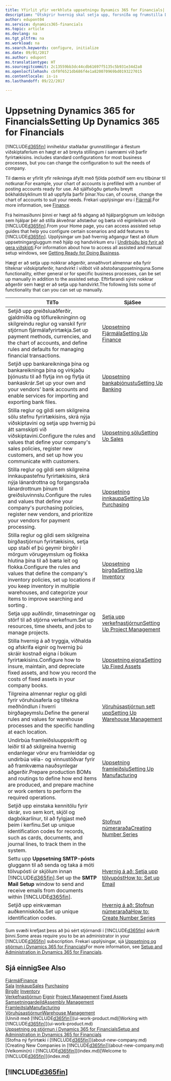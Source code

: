 ```yaml
---
title: Yfirlit yfir verkhluta uppsetningu Dynamics 365 for Financials| Microsoft Docs
description: "Útskýrir hvernig skal setja upp, forsníða og frumstilla Dynamics 365 for Financials| eftir þínum þörfum."
author: edupont04
ms.service: dynamics365-financials
ms.topic: article
ms.devlang: na
ms.tgt_pltfrm: na
ms.workload: na
ms.search.keywords: configure, initialize
ms.date: 09/01/2017
ms.author: edupont
ms.translationtype: HT
ms.sourcegitcommit: 2c13559bb3dc44cdb61697f5135c5b931e34d2a8
ms.openlocfilehash: cbf0f6521db686f4e1a820070969bd0193227015
ms.contentlocale: is-is
ms.lasthandoff: 09/22/2017

---
```

# <a name="setting-up-dynamics-365-for-financials"></a><span data-ttu-id="781be-103">Uppsetning Dynamics 365 for Financials</span><span class="sxs-lookup"><span data-stu-id="781be-103">Setting Up Dynamics 365 for Financials</span></span>
[!INCLUDE[d365fin](includes/d365fin_md.md)]<span data-ttu-id="781be-104"> inniheldur staðlaðar grunnstillingar á flestum viðskiptaferlum en hægt er að breyta stillingum í samræmi við þarfir fyrirtækisins.</span><span class="sxs-lookup"><span data-stu-id="781be-104"> includes standard configurations for most business processes, but you can change the configuration to suit the needs of company.</span></span>

<span data-ttu-id="781be-105">Til dæmis er yfirlit yfir reikninga áfyllt með fjölda pósthólf sem eru tilbúnar til notkunar.</span><span class="sxs-lookup"><span data-stu-id="781be-105">For example, your chart of accounts is prefilled with a number of posting accounts ready for use.</span></span> <span data-ttu-id="781be-106">Að sjálfsögðu geturðu breytt bókhaldslyklinum til að uppfylla þarfir þínar.</span><span class="sxs-lookup"><span data-stu-id="781be-106">You can, of course, change the chart of accounts to suit your needs.</span></span> <span data-ttu-id="781be-107">Frekari upplýsingar eru í  [Fjármál](finance.md).</span><span class="sxs-lookup"><span data-stu-id="781be-107">For more information, see [Finance](finance.md).</span></span>

<span data-ttu-id="781be-108">Frá heimasíðunni þinni er hægt að fá aðgang að hjálpargögnum um leiðsögn sem hjálpar þér að stilla ákveðnar aðstæður og bæta við eiginleikum við [!INCLUDE[d365fin](includes/d365fin_md.md)].</span><span class="sxs-lookup"><span data-stu-id="781be-108">From your Home page, you can access assisted setup guides that help you configure certain scenarios and add features to [!INCLUDE[d365fin](includes/d365fin_md.md)].</span></span> <span data-ttu-id="781be-109">Upplýsingar um það hvernig aðgangur fæst að öllum uppsetningargluggum með hjálp og handvirkum eru í [Undirbúðu þig fyrir að gera viðskipti](ui-get-ready-business.md).</span><span class="sxs-lookup"><span data-stu-id="781be-109">For information about how to access all assisted and manual setup windows, see [Getting Ready for Doing Business](ui-get-ready-business.md).</span></span>

<span data-ttu-id="781be-110">Hægt er að setja upp nokkrar aðgerðir, annaðhvort almennar eða fyrir tilteknar viðskiptaferðir, handvirkt í viðbót við aðstoðaruppsetninguna.</span><span class="sxs-lookup"><span data-stu-id="781be-110">Some functionality, either general or for specific business processes, can be set up manually in addition to the assisted setup.</span></span> <span data-ttu-id="781be-111">Eftirfarandi sýnir nokkrar aðgerðir sem hægt er að setja upp handvirkt.</span><span class="sxs-lookup"><span data-stu-id="781be-111">The following lists some of functionality that can you can set up manually.</span></span>

| <span data-ttu-id="781be-112">Til</span><span class="sxs-lookup"><span data-stu-id="781be-112">To</span></span> | <span data-ttu-id="781be-113">Sjá</span><span class="sxs-lookup"><span data-stu-id="781be-113">See</span></span> |
| --- | --- |
| <span data-ttu-id="781be-114">Setjið upp greiðsluaðferðir, gjaldmiðla og töflureikninginn og skilgreindu reglur og vanskil fyrir stjórnun fjármálafyrirtækja.</span><span class="sxs-lookup"><span data-stu-id="781be-114">Set up payment methods, currencies, and the chart of accounts, and define rules and defaults for managing financial transactions.</span></span> |[<span data-ttu-id="781be-115">Uppsetning Fjármála</span><span class="sxs-lookup"><span data-stu-id="781be-115">Setting Up Finance</span></span>](finance-setup-finance.md) |
| <span data-ttu-id="781be-116">Setjið upp bankareikninga þína og bankareikninga þína og virkjaðu þjónustu til að flytja inn og flytja út bankaskrár.</span><span class="sxs-lookup"><span data-stu-id="781be-116">Set up your own and your vendors' bank accounts and enable services for importing and exporting bank files.</span></span> |[<span data-ttu-id="781be-117">Uppsetning bankaþjónustu</span><span class="sxs-lookup"><span data-stu-id="781be-117">Setting Up Banking</span></span>](bank-setup-banking.md) |
| <span data-ttu-id="781be-118">Stilla reglur og gildi sem skilgreina sölu stefnu fyrirtækisins, skrá nýja viðskiptavini og setja upp hvernig þú átt samskipti við viðskiptavini.</span><span class="sxs-lookup"><span data-stu-id="781be-118">Configure the rules and values that define your company's sales policies, register new customers, and set up how you communicate with customers.</span></span> |[<span data-ttu-id="781be-119">Uppsetning sölu</span><span class="sxs-lookup"><span data-stu-id="781be-119">Setting Up Sales</span></span>](sales-setup-sales.md) |
| <span data-ttu-id="781be-120">Stilla reglur og gildi sem skilgreina innkaupastefnu fyrirtækisins, skrá nýja lánardrottna og forgangsraða lánardrottnum þínum til greiðsluvinnslu.</span><span class="sxs-lookup"><span data-stu-id="781be-120">Configure the rules and values that define your company's purchasing policies, register new vendors, and prioritize your vendors for payment processing.</span></span> |[<span data-ttu-id="781be-121">Uppsetning innkaupa</span><span class="sxs-lookup"><span data-stu-id="781be-121">Setting Up Purchasing</span></span>](purchasing-setup-purchasing.md) |
| <span data-ttu-id="781be-122">Stilla reglur og gildi sem skilgreina birgðastjórnun fyrirtækisins, setja upp staði ef þú geymir birgðir í mörgum vörugeymslum og flokka hlutina þína til að bæta leit og flokka.</span><span class="sxs-lookup"><span data-stu-id="781be-122">Configure the rules and values that define the company's inventory policies, set up locations if you keep inventory in multiple warehouses, and categorize your items to improve searching and sorting .</span></span> |[<span data-ttu-id="781be-123">Uppsetning birgða</span><span class="sxs-lookup"><span data-stu-id="781be-123">Setting Up Inventory</span></span>](inventory-setup-inventory.md) |
| <span data-ttu-id="781be-124">Setja upp auðlindir, tímasetningar og störf til að stjórna verkefnum.</span><span class="sxs-lookup"><span data-stu-id="781be-124">Set up resources, time sheets, and jobs to manage projects.</span></span> |[<span data-ttu-id="781be-125">Setja upp verkefnastjórnun</span><span class="sxs-lookup"><span data-stu-id="781be-125">Setting Up Project Management</span></span>](projects-setup-projects.md) |
| <span data-ttu-id="781be-126">Stilla hvernig á að tryggja, viðhalda og afskrifa eignir og hvernig þú skráir kostnað eigna í bókum fyrirtækisins.</span><span class="sxs-lookup"><span data-stu-id="781be-126">Configure how to insure, maintain, and depreciate fixed assets, and how you record the costs of fixed assets in your company books.</span></span> |[<span data-ttu-id="781be-127">Uppsetning eigna</span><span class="sxs-lookup"><span data-stu-id="781be-127">Setting Up Fixed Assets</span></span>](fa-setup.md) |
|<span data-ttu-id="781be-128">Tilgreina almennar reglur og gildi fyrir vöruhúsaferla og tiltekna meðhöndlun í hverri birgðageymslu.</span><span class="sxs-lookup"><span data-stu-id="781be-128">Define the general rules and values for warehouse processes and the specific handling at each location.</span></span>|[<span data-ttu-id="781be-129">Vöruhúsastjórnun sett upp</span><span class="sxs-lookup"><span data-stu-id="781be-129">Setting Up Warehouse Management</span></span>](warehouse-setup-warehouse.md)|
|<span data-ttu-id="781be-130">Undirbúa framleiðsluuppskrift og leiðir til að skilgreina hvernig endanlegar vörur eru framleiddar og undirbúa véla- og vinnustöðvar fyrir að framkvæma nauðsynlegar aðgerðir.</span><span class="sxs-lookup"><span data-stu-id="781be-130">Prepare production BOMs and routings to define how end items are produced, and prepare machine or work centers to perform the required operations.</span></span>|[<span data-ttu-id="781be-131">Uppsetning framleiðslu</span><span class="sxs-lookup"><span data-stu-id="781be-131">Setting Up Manufacturing</span></span>](production-configure-production-processes.md)|
| <span data-ttu-id="781be-132">Setjið upp einstaka kennitölu fyrir skrár, svo sem kort, skjöl og dagbókarlínur, til að fylgjast með þeim í kerfinu.</span><span class="sxs-lookup"><span data-stu-id="781be-132">Set up unique identification codes for records, such as cards, documents, and journal lines, to track them in the system.</span></span> |[<span data-ttu-id="781be-133">Stofnun númeraraða</span><span class="sxs-lookup"><span data-stu-id="781be-133">Creating Number Series</span></span>](ui-create-number-series.md) |
| <span data-ttu-id="781be-134">Settu upp **Uppsetning SMTP-pósts** gluggann til að senda og taka á móti tölvupósti úr skjölum innan [!INCLUDE[d365fin](includes/d365fin_md.md)].</span><span class="sxs-lookup"><span data-stu-id="781be-134">Set up the **SMTP Mail Setup** window to send and receive emails from documents within [!INCLUDE[d365fin](includes/d365fin_md.md)].</span></span> |[<span data-ttu-id="781be-135">Hvernig á að: Setja upp tölvupóst</span><span class="sxs-lookup"><span data-stu-id="781be-135">How to: Set up Email</span></span>](madeira-how-setup-email.md) |
| <span data-ttu-id="781be-136">Setjið upp einkvæman auðkenniskóða.</span><span class="sxs-lookup"><span data-stu-id="781be-136">Set up unique identification codes.</span></span> |[<span data-ttu-id="781be-137">Hvernig á að: Stofnun númeraraða</span><span class="sxs-lookup"><span data-stu-id="781be-137">How to: Create Number Series</span></span>](ui-create-number-series.md) |

<span data-ttu-id="781be-138">Sum svæði krefjast þess að þú sért stjórnandi í [!INCLUDE[d365fin](includes/d365fin_md.md)] áskrift þinni.</span><span class="sxs-lookup"><span data-stu-id="781be-138">Some areas require you to be an administrator in your [!INCLUDE[d365fin](includes/d365fin_md.md)] subscription.</span></span> <span data-ttu-id="781be-139">Frekari upplýsingar, sjá [Uppsetning og stjórnun í Dynamics 365 for Financials](admin-setup-and-administration.md)</span><span class="sxs-lookup"><span data-stu-id="781be-139">For more information, see [Setup and Administration in Dynamics 365 for Financials](admin-setup-and-administration.md).</span></span>  

## <a name="see-also"></a><span data-ttu-id="781be-140">Sjá einnig</span><span class="sxs-lookup"><span data-stu-id="781be-140">See Also</span></span>
[<span data-ttu-id="781be-141">Fjármál</span><span class="sxs-lookup"><span data-stu-id="781be-141">Finance</span></span>](finance.md)  
<span data-ttu-id="781be-142">[Sala](sales-manage-sales.md)
[Innkaup](purchasing-manage-purchasing.md)</span><span class="sxs-lookup"><span data-stu-id="781be-142">[Sales](sales-manage-sales.md)
[Purchasing](purchasing-manage-purchasing.md)</span></span>  
<span data-ttu-id="781be-143">[Birgðir](inventory-manage-inventory.md)  </span><span class="sxs-lookup"><span data-stu-id="781be-143">[Inventory](inventory-manage-inventory.md)  </span></span>  
<span data-ttu-id="781be-144">[Verkefnastjórnun](projects-manage-projects.md)
[Eignir](fa-manage.md)  </span><span class="sxs-lookup"><span data-stu-id="781be-144">[Project Management](projects-manage-projects.md)
[Fixed Assets](fa-manage.md)  </span></span>  
[<span data-ttu-id="781be-145">Samsetningardeild</span><span class="sxs-lookup"><span data-stu-id="781be-145">Assembly Management</span></span>](assembly-assemble-items.md)  
[<span data-ttu-id="781be-146">Framleiðsla</span><span class="sxs-lookup"><span data-stu-id="781be-146">Manufacturing</span></span>](production-manage-manufacturing.md)  
[<span data-ttu-id="781be-147">Vöruhúsastjórnun</span><span class="sxs-lookup"><span data-stu-id="781be-147">Warehouse Management</span></span>](warehouse-manage-warehouse.md)  
<span data-ttu-id="781be-148">[Unnið með [!INCLUDE[d365fin](includes/d365fin_md.md)]](ui-work-product.md)</span><span class="sxs-lookup"><span data-stu-id="781be-148">[Working with [!INCLUDE[d365fin](includes/d365fin_md.md)]](ui-work-product.md)</span></span>  
[<span data-ttu-id="781be-149">Uppsetning og stjórnun í Dynamics 365 for Financials</span><span class="sxs-lookup"><span data-stu-id="781be-149">Setup and Administration in Dynamics 365 for Financials</span></span>](admin-setup-and-administration.md)  
<span data-ttu-id="781be-150">[Stofna ný fyrirtæki í [!INCLUDE[d365fin](includes/d365fin_md.md)]](about-new-company.md)</span><span class="sxs-lookup"><span data-stu-id="781be-150">[Creating New Companies in [!INCLUDE[d365fin](includes/d365fin_md.md)]](about-new-company.md)</span></span>  
<span data-ttu-id="781be-151">[Velkomin(n) í [!INCLUDE[d365fin](includes/d365fin_md.md)]](index.md)</span><span class="sxs-lookup"><span data-stu-id="781be-151">[Welcome to [!INCLUDE[d365fin](includes/d365fin_md.md)]](index.md)</span></span>  

## [!INCLUDE[d365fin](includes/free_trial_md.md)]

